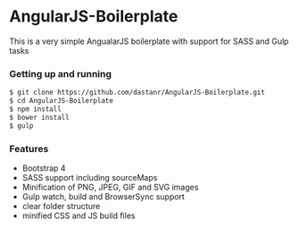 # AngularJS-Boilerplate
This is a very simple AngualarJS boilerplate with support for SASS and Gulp tasks

### Getting up and running

```sh
$ git clone https://github.com/dastanr/AngularJS-Boilerplate.git
$ cd AngularJS-Boilerplate
$ npm install
$ bower install
$ gulp
```

### Features
* Bootstrap 4
* SASS support including sourceMaps
* Minification of PNG, JPEG, GIF and SVG images
* Gulp watch, build and BrowserSync support
* clear folder structure
* minified CSS and JS build files
